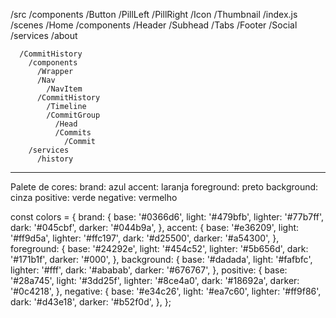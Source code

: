 /src
  /components 
    /Button
      /PillLeft
      /PillRight
    /Icon
    /Thumbnail
    /index.js
  /scenes
    /Home
      /components
        /Header
        /Subhead
          /Tabs
        /Footer
        /Social
      /services
        /about

      /CommitHistory
        /components
          /Wrapper
          /Nav
            /NavItem
          /CommitHistory
            /Timeline
            /CommitGroup
              /Head
              /Commits
                /Commit
        /services
          /history

----------
Palete de cores:
brand: azul
accent: laranja
foreground: preto
background: cinza
positive: verde
negative: vermelho

const colors = {
  brand: {
    base: '#0366d6',
    light: '#479bfb',
    lighter: '#77b7ff',
    dark: '#045cbf',
    darker: '#044b9a',
  },
  accent: {
    base: '#e36209',
    light: '#ff9d5a',
    lighter: '#ffc197',
    dark: '#d25500',
    darker: '#a54300',
  },
  foreground: {
    base: '#24292e',
    light: '#454c52',
    lighter: '#5b656d',
    dark: '#171b1f',
    darker: '#000',
  },
  background: {
    base: '#dadada',
    light: '#fafbfc',
    lighter: '#fff',
    dark: '#ababab',
    darker: '#676767',
  },
  positive: {
    base: '#28a745',
    light: '#3dd25f',
    lighter: '#8ce4a0',
    dark: '#18692a',
    darker: '#0c4218',
  },
  negative: {
    base: '#e34c26',
    light: '#ea7c60',
    lighter: '#ff9f86',
    dark: '#d43e18',
    darker: '#b52f0d',
  },
};